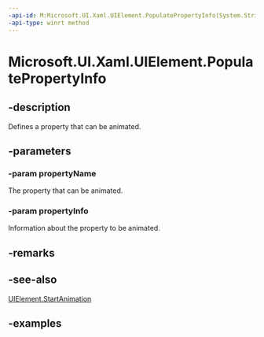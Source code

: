 ```yaml
---
-api-id: M:Microsoft.UI.Xaml.UIElement.PopulatePropertyInfo(System.String,Microsoft.UI.Composition.AnimationPropertyInfo)
-api-type: winrt method
---
```


<!-- Method syntax.
public void UIElement.PopulatePropertyInfo(String propertyName, AnimationPropertyInfo propertyInfo)
-->

# Microsoft.UI.Xaml.UIElement.PopulatePropertyInfo

## -description

Defines a property that can be animated.

## -parameters
### -param propertyName

The property that can be animated.

### -param propertyInfo

Information about the property to be animated.

## -remarks

## -see-also

[UIElement.StartAnimation](uielement_startanimation_281974073.md)

## -examples

